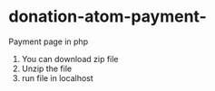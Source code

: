 # donation-atom-payment-
Payment page in php

1. You can download zip file
2. Unzip the file
3. run file in localhost
